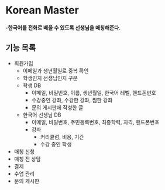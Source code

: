 # Korean Master
#### -한국어를 전화로 배울 수 있도록 선생님을 매칭해준다.
## 기능 목록
- 회원가입
    - 이메일과 생년월일로 중복 확인
    - 학생인지 선생님인지 구분
    - 학생 DB
        - 이메일, 비밀번호, 이름, 생년월일, 한국어 레벨, 핸드폰번호
        - 수강중인 강좌, 수강한 강좌, 찜한 강좌
        - 문의 게시판에 작성한 글
    - 한국어 선생님 DB
        - 이메일, 비밀번호, 주민등록번호, 최종학력, 자격, 핸드폰번호
        - 강좌
            - 커리큘럼, 비용, 기간
            - 수강 중인 학생
- 매칭 신청
- 매칭 전 상담
- 결제
- 수업 관리
- 문의 게시판